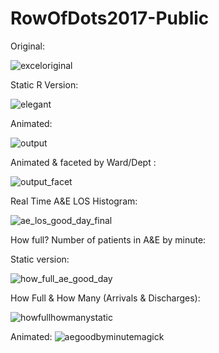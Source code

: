# RowOfDots2017-Public

Original:

![exceloriginal](https://user-images.githubusercontent.com/3278367/32989949-f5da8c16-cd17-11e7-999c-64044cb3fc5b.jpg)


Static R Version:

![elegant](https://user-images.githubusercontent.com/3278367/32996705-0690b9ca-cd7e-11e7-88ae-b1fee14ffcfa.png)


Animated:

![output](https://user-images.githubusercontent.com/3278367/32996837-2a6ad004-cd80-11e7-9026-c2c00c60da30.gif)


Animated & faceted by Ward/Dept  :

![output_facet](https://user-images.githubusercontent.com/3278367/32989923-7e0d432c-cd17-11e7-8e07-3be15e9ee511.gif)


Real Time A&E LOS Histogram:

![ae_los_good_day_final](https://user-images.githubusercontent.com/3278367/33101203-3e4aa69a-cf0f-11e7-9a81-06ef4847966b.gif)


How full? Number of patients in A&E by minute:

Static version:

![how_full_ae_good_day](https://user-images.githubusercontent.com/3278367/33191593-b7952292-d0b2-11e7-9d6b-e94cb04e6fa6.png)


How Full & How Many (Arrivals & Discharges):

![howfullhowmanystatic](https://user-images.githubusercontent.com/3278367/33246253-40282254-d30a-11e7-9cc7-10731f432f8f.png)


Animated:
![aegoodbyminutemagick](https://user-images.githubusercontent.com/3278367/33246191-909c503a-d309-11e7-82cf-2bea3719dab8.gif)







